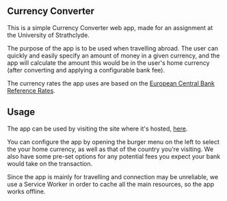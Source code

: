## Currency Converter
This is a simple Currency Converter web app, made for an assignment at the University of Strathclyde. 

The purpose of the app is to be used when travelling abroad. The user can quickly and easily specify an amount of money in a given currency, and the app will calculate the amount this would be in the user's home currency (after converting and applying a configurable bank fee).

The currency rates the app uses are based on the [European Central Bank Reference Rates](https://www.ecb.europa.eu/stats/eurofxref/eurofxref-daily.xml).

## Usage
The app can be used by visiting the site where it's hosted, [here](https://devweb2020.cis.strath.ac.uk/~qsb19184/calculator-asdfghjkl/).

You can configure the app by opening the burger menu on the left to select the your home currency, as well as that of the country you're visiting. We also have some pre-set options for any potential fees you expect your bank would take on the transaction.

Since the app is mainly for travelling and connection may be unreliable, we use a Service Worker in order to cache all the main resources, so the app works offline. 

